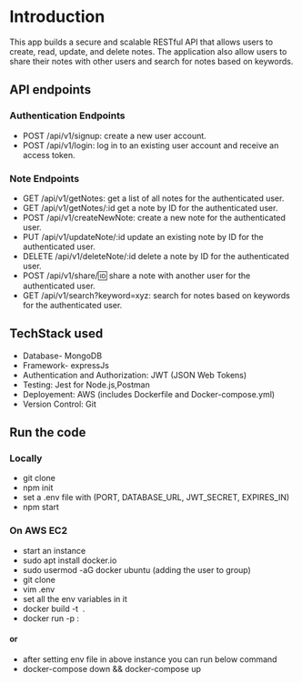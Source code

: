 
# Introduction
This app builds a secure and scalable RESTful API that allows users to create, read, update, and delete notes. The application  also allow users to share their notes with other users and search for notes based on keywords.



## API endpoints

### Authentication Endpoints

- POST /api/v1/signup: create a new user account.
- POST /api/v1/login: log in to an existing user account and receive an access token.
### Note Endpoints
- GET /api/v1/getNotes: get a list of all notes for the authenticated user.
- GET /api/v1/getNotes/:id get a note by ID for the authenticated user.
- POST /api/v1/createNewNote: create a new note for the authenticated user.
- PUT /api/v1/updateNote/:id update an existing note by ID for the authenticated user.
- DELETE /api/v1/deleteNote/:id delete a note by ID for the authenticated user.
- POST /api/v1/share/:id: share a note with another user for the authenticated user.
- GET /api/v1/search?keyword=xyz: search for notes based on keywords for the authenticated user. 




## TechStack used

- Database- MongoDB
- Framework- expressJs
- Authentication and Authorization: JWT (JSON Web Tokens)
- Testing: Jest for Node.js,Postman
- Deployement: AWS (includes Dockerfile and Docker-compose.yml)
- Version Control: Git
## Run the code 

### Locally
- git clone <repo url>
- npm init 
- set a .env file with (PORT, DATABASE_URL, JWT_SECRET, EXPIRES_IN)
- npm start

### On AWS EC2
- start an instance
- sudo apt install docker.io
- sudo usermod -aG docker ubuntu (adding the user to group)
- git clone <repo url>
- vim .env 
- set all the env variables in it 
- docker build -t <image name> .
- docker run -p <port exposed>:<app port> <image name>

#### or 
- after setting env file in above instance you can run below command
- docker-compose down && docker-compose up 


